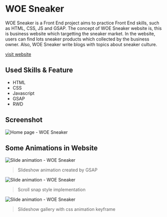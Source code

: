 # WOE Sneaker
WOE Sneaker is a Front End project aims to practice Front End skills, such as HTML, CSS, JS and GSAP. The concept of WOE Sneaker website is, this is business website which targetting the sneaker market. In the website, users can find lots sneaker products which collected by the business owner. Also, WOE Sneaker write blogs with topics about sneaker culture.  

[visit website](http://woe-sneaker.surge.sh/)  
  
## Used Skills & Feature
- HTML
- CSS
- Javascript
- GSAP
- RWD
  
## Screenshot
    
![Home page - WOE Sneaker](/WoeSneaker/assets/home.png)  
  
## Some Animations in Website  
  
![Slide animation - WOE Sneaker](/WoeSneaker/assets/slide-animation.gif)  
> Slideshow animation created by GSAP  

![Slide animation - WOE Sneaker](/WoeSneaker/assets/scroll-snap-animation.gif)  
> Scroll snap style implementation  
  
![Slide animation - WOE Sneaker](/WoeSneaker/assets/slideshowgallery.gif)  
> Slideshow gallery with css animation keyframe
